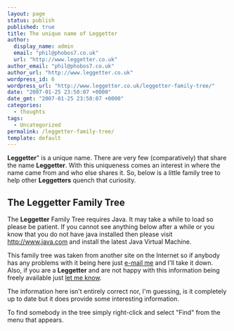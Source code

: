 ```yaml
---
layout: page
status: publish
published: true
title: The unique name of Leggetter
author:
  display_name: admin
  email: "phil@phobos7.co.uk"
  url: "http://www.leggetter.co.uk"
author_email: "phil@phobos7.co.uk"
author_url: "http://www.leggetter.co.uk"
wordpress_id: 6
wordpress_url: "http://www.leggetter.co.uk/leggetter-family-tree/"
date: "2007-01-25 23:50:07 +0000"
date_gmt: "2007-01-25 23:50:07 +0000"
categories:
  - thoughts
tags:
  - Uncategorized
permalink: /leggetter-family-tree/
template: default
---
```


<p> <strong>Leggetter</strong>" is a unique name. There are very few (comparatively) that share the name <strong>Leggetter</strong>. With this uniqueness comes an interest in where the name came from and who else shares it. So, below is a little family tree to help other <strong>Leggetters</strong> quench that curiosity.</p>
<h2>The Leggetter Family Tree</h2>
<p>The <strong>Leggetter</strong> Family Tree requires Java. It may take a while to load so please be patient. If you cannot see anything below after a while or you know that you do not have java installed then please visit <a href="http://www.java.com">http://www.java.com</a> and install the latest Java Virtual Machine.</p>
<p>This family tree was taken from another site on the Internet so if anybody has any problems with it being here just <a href="mailto:phil@leggetter.co.uk">e-mail me</a> and I'll take it down. Also, if you are a <strong>Leggetter</strong> and are not happy with this information being freely available just <a href="mailto:phil@leggetter.co.uk">let me know</a>.</p>
<p>The information here isn't entirely correct nor, I'm guessing, is it completely up to date but it does provide some interesting information.</p>

<p>To find somebody in the tree simply right-click and select "Find" from the menu that appears.</p>
<p><applet code="zaluc.geneo.Geneo.class" codebase="." archive="http://www.leggetter.co.uk/geneo.jar" name="InPageTree" id="InPageTree" height="400" width="450"></p>
<param name="Source" value="http://www.leggetter.co.uk/0001tree.gen"></param>
<param name="Width" value="500"></param>
<param name="Height" value="450"></param>
<param name="Background" value="006699"></param>
<param name="BkgImgLayout" value="1"></param>
<param name="BorderWidth" value="2"></param>
<param name="PBoxBorderWidth" value="1"></param>
<param name="PeopleBoxBkg" value="EAEDF4"></param>
<param name="HtmlTarget" value="_blank"></param>
<param name="EmbedInPage" value="true"></param>
<param name="HelpUrl" value="http://www.phobos7.co.uk"></param></applet></p>
